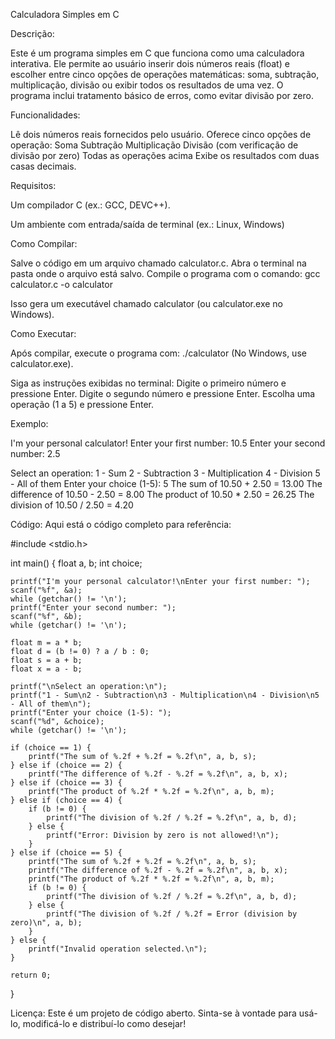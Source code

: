 Calculadora Simples em C

Descrição:

Este é um programa simples em C que funciona como uma calculadora interativa. Ele permite ao usuário inserir dois números reais (float) e escolher entre cinco opções de operações matemáticas: soma, subtração, multiplicação, divisão ou exibir todos os resultados de uma vez. O programa inclui tratamento básico de erros, como evitar divisão por zero.

Funcionalidades:

Lê dois números reais fornecidos pelo usuário.
Oferece cinco opções de operação:
Soma
Subtração
Multiplicação
Divisão (com verificação de divisão por zero)
Todas as operações acima
Exibe os resultados com duas casas decimais.

Requisitos:

Um compilador C (ex.: GCC, DEVC++).

Um ambiente com entrada/saída de terminal (ex.: Linux, Windows)

Como Compilar:

Salve o código em um arquivo chamado calculator.c.
Abra o terminal na pasta onde o arquivo está salvo.
Compile o programa com o comando:
gcc calculator.c -o calculator

Isso gera um executável chamado calculator (ou calculator.exe no Windows).

Como Executar:

Após compilar, execute o programa com:
./calculator (No Windows, use calculator.exe).

Siga as instruções exibidas no terminal:
Digite o primeiro número e pressione Enter.
Digite o segundo número e pressione Enter.
Escolha uma operação (1 a 5) e pressione Enter.

Exemplo:

I'm your personal calculator!
Enter your first number: 10.5
Enter your second number: 2.5

Select an operation:
1 - Sum
2 - Subtraction
3 - Multiplication
4 - Division
5 - All of them
Enter your choice (1-5): 5
The sum of 10.50 + 2.50 = 13.00
The difference of 10.50 - 2.50 = 8.00
The product of 10.50 * 2.50 = 26.25
The division of 10.50 / 2.50 = 4.20


Código:
Aqui está o código completo para referência:

#include <stdio.h>

int main() {
    float a, b;
    int choice;

    printf("I'm your personal calculator!\nEnter your first number: ");
    scanf("%f", &a);
    while (getchar() != '\n');
    printf("Enter your second number: ");
    scanf("%f", &b);
    while (getchar() != '\n');

    float m = a * b;
    float d = (b != 0) ? a / b : 0;
    float s = a + b;
    float x = a - b;

    printf("\nSelect an operation:\n");
    printf("1 - Sum\n2 - Subtraction\n3 - Multiplication\n4 - Division\n5 - All of them\n");
    printf("Enter your choice (1-5): ");
    scanf("%d", &choice);
    while (getchar() != '\n');

    if (choice == 1) {
        printf("The sum of %.2f + %.2f = %.2f\n", a, b, s);
    } else if (choice == 2) {
        printf("The difference of %.2f - %.2f = %.2f\n", a, b, x);
    } else if (choice == 3) {
        printf("The product of %.2f * %.2f = %.2f\n", a, b, m);
    } else if (choice == 4) {
        if (b != 0) {
            printf("The division of %.2f / %.2f = %.2f\n", a, b, d);
        } else {
            printf("Error: Division by zero is not allowed!\n");
        }
    } else if (choice == 5) {
        printf("The sum of %.2f + %.2f = %.2f\n", a, b, s);
        printf("The difference of %.2f - %.2f = %.2f\n", a, b, x);
        printf("The product of %.2f * %.2f = %.2f\n", a, b, m);
        if (b != 0) {
            printf("The division of %.2f / %.2f = %.2f\n", a, b, d);
        } else {
            printf("The division of %.2f / %.2f = Error (division by zero)\n", a, b);
        }
    } else {
        printf("Invalid operation selected.\n");
    }

    return 0;
}


Licença:
Este é um projeto de código aberto. Sinta-se à vontade para usá-lo, modificá-lo e distribuí-lo como desejar!

